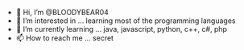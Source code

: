 - 👋 Hi, I’m @BLOODYBEAR04
- 👀 I’m interested in ... learning most of the programming languages
- 🌱 I’m currently learning ... java, javascript, python, c++, c#, php
- 📫 How to reach me ... secret

<!---
BLOODYBEAR04/BLOODYBEAR04 is a ✨ special ✨ repository because its `README.md` (this file) appears on your GitHub profile.
You can click the Preview link to take a look at your changes.
--->
